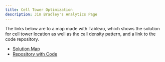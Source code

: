 ```yaml
---
title: Cell Tower Optimization
description: Jim Bradley's Analytics Page
---
```


The links below are to a map made with Tableau, which shows the solution for cell tower location as well as the call density pattern, and a link to the code repository. 

- [Solution Map](https://github.com/jrb28/cellTower/solution.jpg)
- [Repository with Code](https://github.com/jrb28/cellTower)
